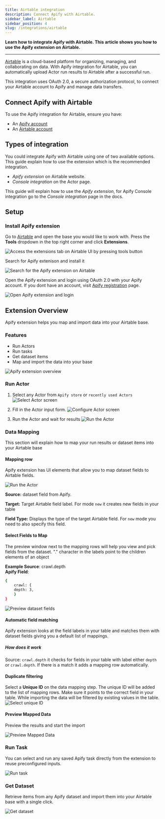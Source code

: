 ```yaml
---
title: Airtable integration
description: Connect Apify with Airtable.
sidebar_label: Airtable
sidebar_position: 4
slug: /integrations/airtable
---
```


**Learn how to integrate Apify with Airtable. This article shows you how to use the Apify extension on Airtable.**

---

[Airtable](https://www.airtable.com/)  is a cloud-based platform for organizing, managing, and collaborating on data. With Apify integration for Airtable, you can automatically upload Actor run results to Airtable after a successful run.

This integration uses OAuth 2.0, a secure authorization protocol, to connect your Airtable account to Apify and manage data transfers.

## Connect Apify with Airtable

To use the Apify integration for Airtable, ensure you have:

- An [Apify account](https://console.apify.com/)
- An [Airtable account](https://www.airtable.com/)

## Types of integration

You could integrate Apify with Airtable using one of two available options. This guide explain how to use the extension which is the recommended integration.

- _Apify extension_ on Airtable website.
- _Console integration_ on the Actor page.

This guide will explain how to use the _Apify extension_, for Apify Console integration go to the _Console integration_ page in the docs.

## Setup

### Install Apify extension

Go to [Airtable](https://airtable.com) and open the base you would like to work with. Press the **Tools** dropdown in the top right corner and click **Extensions**.

![Access the extensions tab on Airtable UI by pressing tools button](../../images/airtable/airtable_tools_button.png)

<!-- TODO: improve pictures when Apify integration is published -->
Search for Apify extenison and install it

![Search for the Apify extension on Airtable](../../images/airtable/airtable_search_apify_extenison.png)

Open the Apify extension and login using OAuth 2.0 with your Apify account. If you dont have an account, visit [Apify registration](https://console.apify.com/sign-up) page.

![Open Apify extension and login](../../images/airtable/airtable_login.png)

## Extension Overview

Apify extension helps you map and import data into your Airtable base.

### Features

- Run Actors
- Run tasks
- Get dataset items
- Map and import the data into your base

![Apify extension overview](../../images/airtable/airtable_overview.png)

### Run Actor

1. Select any Actor from `Apify store` or `recently used Actors`
![Select Actor screen](../../images/airtable/airtable_actor_select.png)

1. Fill in the Actor input form.
![Configure Actor screen](../../images/airtable/airtable_configure_actor.png)

1. Run the Actor and wait for results
![Run the Actor](../../images/airtable/airtable_actor_run.png)

### Data Mapping

This section will explain how to map your run results or dataset items into your Airtable base

#### Mapping row

Apify extension has UI elements that allow you to map dataset fields to Airtable fields.

![Run the Actor](../../images/airtable/airtable_mapping_row.png)

**Source:** dataset field from Apify.

**Target:** Target Airtable field label. For mode `new` it creates new fields in your table

**Field Type:** Displays the type of the target Airtable field. For `new` mode you need to also specify this field.

#### Select Fields to Map

The preview window next to the mapping rows will help you view and pick fields from the dataset.
"." character in the labels point to the children elements of an object

**Example Source**: crawl.depth <br/>
**Apify Field**:

```bash
{
    crawl: {
    depth: 3,
    }
}
```

![Preview dataset fields](../../images/airtable/airtable_field_previews.png)

#### Automatic field matching

Apify extension looks at the field labels in your table and matches them with dataset fields giving you a default list of mappings.

##### How does it work

Source: `crawl.depth`
it checks for fields in your table with label either `depth` or `crawl.depth`. If there is a match it adds a mapping row automatically.


#### Duplicate filtering

Select a **Unique ID** on the data mapping step. The unique ID will be added to the list of mapping rows.
Make sure it points to the correct field in your table. While importing the data will be filtered by existing values in the table.
![Select unique ID](../../images/airtable/airtable_unique_id.png)

#### Preview Mapped Data

Preview the results and start the import

![Preview Mapped Data](../../images/airtable/airtable_preview.png)

### Run Task

You can select and run any saved Apify task directly from the extension to reuse preconfigured inputs.

![Run task](../../images/airtable/airtable_task.png)


### Get Dataset

Retrieve items from any Apify dataset and import them into your Airtable base with a single click.

![Get dataset](../../images/airtable/airtable_dataset.png)


